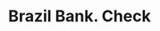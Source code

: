 ---
doi: 10.7916/D8BZ7J1H
date_other: '1870'
date_other_textual: 1870-1879
form: printed ephemera
genre:
- Checks (bank checks)
name:
- Brazil Bank
object_in_context_url: https://biggert.cul.columbia.edu/items/view/ave_biggert_00281
subject_hierarchical_geographic:
- Brazil, Indiana, United States
subject_name:
- Brazil Bank
title: Brazil Bank. Check
sort_title: Brazil Bank. Check
call_number: ave_biggert_00281
coordinates:
- 39.525,-87.1275
pid: ave_biggert_00281
identifiers: ave_biggert_00281
thumbnail: https://derivativo-1.library.columbia.edu/iiif/2/ldpd:344209/full/!256,256/0/native.jpg
permalink: "/items/ave_biggert_00281/"
layout: iiif-image-page
---